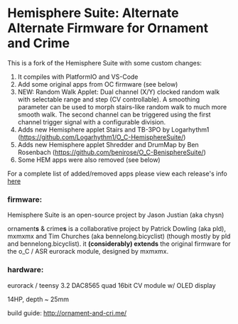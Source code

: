 Hemisphere Suite: Alternate Alternate Firmware for Ornament and Crime
===

This is a fork of the Hemisphere Suite with some custom changes:

1. It compiles with PlatformIO and VS-Code
2. Add some original apps from OC firmware (see below)
3. NEW: Random Walk Applet: Dual channel (X/Y) clocked random walk with selectable range and step (CV controllable). A smoothing parameter can be used to morph stairs-like random walk to much more smooth walk. The second channel can be triggered using the first channel trigger signal with a configurable division.
4. Adds new Hemisphere applet Stairs and TB-3PO by Logarhythm1 (https://github.com/Logarhythm1/O_C-HemisphereSuite/)
5. Adds new Hemisphere applet Shredder and DrumMap by Ben Rosenbach (https://github.com/benirose/O_C-BenisphereSuite/)
6. Some HEM apps were also removed (see below)

For a complete list of added/removed apps please view each release's info [here](https://github.com/adegani/O_C-HemisphereSuite/releases)

### firmware:

Hemisphere Suite is an open-source project by Jason Justian (aka chysn)

ornament**s** & crime**s** is a collaborative project by Patrick Dowling (aka pld), mxmxmx and Tim Churches (aka bennelong.bicyclist) (though mostly by pld and bennelong.bicyclist). it **(considerably) extends** the original firmware for the o_C / ASR eurorack module, designed by mxmxmx.

### hardware:

eurorack / teensy 3.2 DAC8565 quad 16bit CV module w/ OLED display

14HP, depth ~ 25mm

build guide: http://ornament-and-cri.me/
